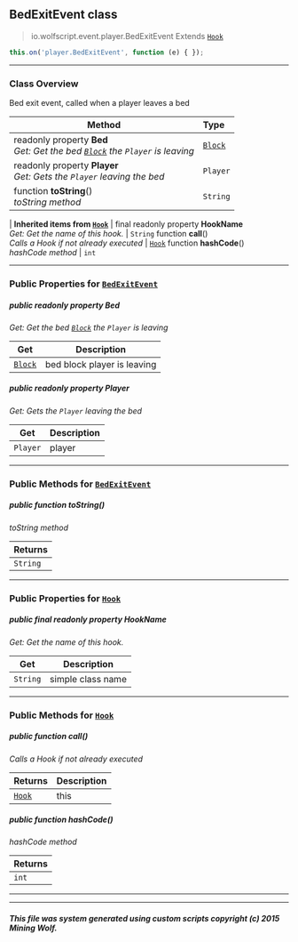 ## BedExitEvent __class__

>io.wolfscript.event.player.BedExitEvent
>Extends [`Hook`](../Hook.md)
``` javascript
this.on('player.BedExitEvent', function (e) { });
```


---

### Class Overview

Bed exit event, called when a player leaves a bed

Method | Type   
--- | :--- 
 readonly property __Bed__ <br> _Get: Get the bed [`Block`](../../api/world/blocks/Block.md) the `Player` is leaving_ | [`Block`](../../api/world/blocks/Block.md)
 readonly property __Player__ <br> _Get: Gets the `Player` leaving the bed_ | `Player`
 function __toString__() <br> _toString method_ | `String`
 |
__Inherited items from [`Hook`](../Hook.md)__ |
final readonly property __HookName__ <br> _Get: Get the name of this hook._ | `String`
 function __call__() <br> _Calls a Hook if not already executed_ | [`Hook`](../Hook.md)
 function __hashCode__() <br> _hashCode method_ | `int`





---


### Public Properties for [`BedExitEvent`](BedExitEvent.md)

##### <a id='bed'></a>public  readonly property __Bed__

_Get: Get the bed [`Block`](../../api/world/blocks/Block.md) the `Player` is leaving_

Get | Description
--- | --- 
[`Block`](../../api/world/blocks/Block.md) | bed block player is leaving



##### <a id='player'></a>public  readonly property __Player__

_Get: Gets the `Player` leaving the bed_

Get | Description
--- | --- 
`Player` | player



---

### Public Methods for [`BedExitEvent`](BedExitEvent.md)

##### <a id='tostring'></a>public  function __toString__()

_toString method_

Returns | 
--- | 
`String` |


---

### Public Properties for [`Hook`](../Hook.md)

##### <a id='hookname'></a>public final readonly property __HookName__

_Get: Get the name of this hook._

Get | Description
--- | --- 
`String` | simple class name



---

### Public Methods for [`Hook`](../Hook.md)

##### <a id='call'></a>public  function __call__()

_Calls a Hook if not already executed_

Returns | Description
--- | --- 
[`Hook`](../Hook.md) | this


##### <a id='hashcode'></a>public  function __hashCode__()

_hashCode method_

Returns | 
--- | 
`int` |


---


---


##### This file was system generated using custom scripts copyright (c) 2015 Mining Wolf.
	

